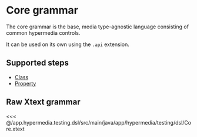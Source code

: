 # Core grammar

The core grammar is the base, media type-agnostic language consisting of
common hypermedia controls.

It can be used on its own using the `.api` extension.

## Supported steps

* [Class](./class)
* [Property](./property)

## Raw Xtext grammar

<<< @/app.hypermedia.testing.dsl/src/main/java/app/hypermedia/testing/dsl/Core.xtext
